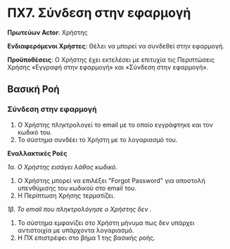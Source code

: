 <h1>ΠΧ7. Σύνδεση στην εφαρμογή</h1>

**Πρωτεύων Actor**: Χρήστης

**Ενδιαφερόμενοι Χρήστες**: Θέλει να μπορεί να συνδεθεί στην εφαρμογή.

**Προϋποθέσεις**: Ο Χρήστης έχει εκτελέσει με επιτυχία τις Περιπτώσεις Χρήσης «Εγγραφή στην εφαρμογή» και «Σύνδεση στην εφαρμογή».

<h2>Βασική Ροή</h2>

<h3>Σύνδεση στην εφαρμογή</h3>

1. Ο Xρήστης πληκτρολογεί το email με το οποίο εγγράφτηκε και τον κωδικό του.
2. Το σύστημα συνδέει το Xρήστη με το λογαριασμό του.


**Εναλλακτικές Ροές**

*1α. Ο Xρήστης εισάγει λάθος κωδικό.*

 1. Ο Xρήστης μπορεί να επιλέξει "Forgot Password" για αποστολή υπενθύμισης του κωδικού στο email του.
 2. Η Περίπτωση Χρήσης τερματίζει.


*1β. Το email που πληκτρολόγησε ο Χρήστης δεν .*

 1. Το σύστημα εμφανίζει στο Xρήστη μήνυμα πως δεν υπάρχει αντιστοιχία με υπάρχοντα λογαριασμό.
 2. Η ΠΧ επιστρέφει στο βήμα 1 της βασικής ροής.
